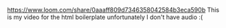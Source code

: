 https://www.loom.com/share/0aaaff809d7346358042584b3eca590b
This is my video for the html boilerplate unfortunately I don't have audio :(